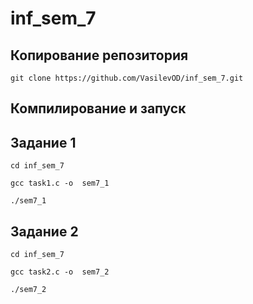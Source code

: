 # inf_sem_7
## Копирование репозитория 

```git clone https://github.com/VasilevOD/inf_sem_7.git```

## Компилирование и запуск
## Задание 1
```cd inf_sem_7```

```gcc task1.c -o  sem7_1```

```./sem7_1```
## Задание 2
```cd inf_sem_7```

```gcc task2.c -o  sem7_2```

```./sem7_2```
